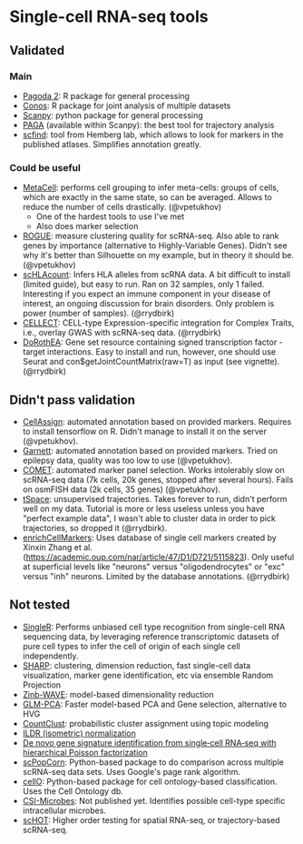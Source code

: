 # Single-cell RNA-seq tools

## Validated

### Main

- [Pagoda 2](https://github.com/hms-dbmi/pagoda2/): R package for general processing
- [Conos](https://github.com/hms-dbmi/conos/): R package for joint analysis of multiple datasets
- [Scanpy](https://github.com/theislab/scanpy/): python package for general processing
- [PAGA](https://github.com/theislab/paga) (available within Scanpy): the best tool for trajectory analysis
- [scfind](https://scfind.sanger.ac.uk/): tool from Hemberg lab, which allows to look for markers in the published atlases. Simplifies annotation greatly.

### Could be useful

- [MetaCell](https://genomebiology.biomedcentral.com/articles/10.1186/s13059-019-1812-2): performs cell grouping to infer meta-cells: groups of cells, which are exactly in the same state, so can be averaged. Allows to reduce the number of cells drastically. (@vpetukhov)
  - One of the hardest tools to use I've met
  - Also does marker selection
- [ROGUE](https://www.biorxiv.org/content/10.1101/819581v1): measure clustering quality for scRNA-seq. Also able to rank genes by importance (alternative to Highly-Variable Genes). Didn't see why it's better than Silhouette on my example, but in theory it should be. (@vpetukhov)
- [scHLAcount](https://github.com/10XGenomics/scHLAcount): Infers HLA alleles from scRNA data. A bit difficult to install (limited guide), but easy to run. Ran on 32 samples, only 1 failed. Interesting if you expect an immune component in your disease of interest, an ongoing discussion for brain disorders. Only problem is power (number of samples). (@rrydbirk)
- [CELLECT](https://github.com/perslab/CELLECT): CELL-type Expression-specific integration for Complex Traits, i.e., overlay GWAS with scRNA-seq data. (@rrydbirk)
- [DoRothEA](https://github.com/saezlab/dorothea): Gene set resource containing signed transcription factor - target interactions. Easy to install and run, however, one should use Seurat and con$getJointCountMatrix(raw=T) as input (see vignette). (@rrydbirk)

## Didn't pass validation

- [CellAssign](https://github.com/irrationone/cellassign): automated annotation based on provided markers. Requires to install tensorflow on R. Didn't manage to install it on the server (@vpetukhov).
- [Garnett](https://cole-trapnell-lab.github.io/garnett/): automated annotation based on provided markers. Tried on epilepsy data, quality was too low to use (@vpetukhov).
- [COMET](https://www.embopress.org/doi/10.15252/msb.20199005): automated marker panel selection. Works intolerably slow on scRNA-seq data (7k cells, 20k genes, stopped after several hours). Fails on osmFISH data (2k cells, 35 genes) (@vpetukhov).
- [tSpace](https://github.com/hylasD/tSpace): unsupervised trajectories. Takes forever to run, didn't perform well on my data. Tutorial is more or less useless unless you have "perfect example data", I wasn't able to cluster data in order to pick trajectories, so dropped it (@rrydbirk).
- [enrichCellMarkers](https://github.com/iaconogi/enrichCM): Uses database of single cell markers created by Xinxin Zhang et al. (https://academic.oup.com/nar/article/47/D1/D721/5115823). Only useful at superficial levels like "neurons" versus "oligodendrocytes" or "exc" versus "inh" neurons. Limited by the database annotations. (@rrydbirk)

## Not tested

- [SingleR](https://bioconductor.org/packages/devel/bioc/html/SingleR.html): Performs unbiased cell type recognition from single-cell RNA sequencing data, by leveraging reference transcriptomic datasets of pure cell types to infer the cell of origin of each single cell independently.
- [SHARP](https://github.com/shibiaowan/SHARP): clustering, dimension reduction, fast single-cell data visualization, marker gene identification, etc via ensemble Random Projection
- [Zinb-WAVE](https://www.nature.com/articles/s41467-017-02554-5): model-based dimensionality reduction
- [GLM-PCA](https://www.biorxiv.org/content/10.1101/574574v1): Faster model-based PCA and Gene selection, alternative to HVG
- [CountClust](https://github.com/kkdey/CountClust): probabilistic cluster assignment using topic modeling
- [ILDR (isometric) normalization](https://www.ncbi.nlm.nih.gov/pmc/articles/PMC6084572/pdf/bty175.pdf)
- [De novo gene signature identification from single‐cell RNA‐seq with hierarchical Poisson factorization](https://www.embopress.org/doi/full/10.15252/msb.20188557)
- [scPopCorn](https://github.com/ncbi/scPopCorn): Python-based package to do comparison across multiple scRNA-seq data sets. Uses Google's page rank algorithm.
- [cellO](https://github.com/deweylab/CellO): Python-based package for cell ontology-based classification. Uses the Cell Ontology db.
- [CSI-Microbes](https://www.biorxiv.org/content/10.1101/2020.05.14.096230v1.full): Not published yet. Identifies possible cell-type specific intracellular microbes.
- [scHOT](https://github.com/shazanfar/scHOT): Higher order testing for spatial RNA-seq, or trajectory-based scRNA-seq.
